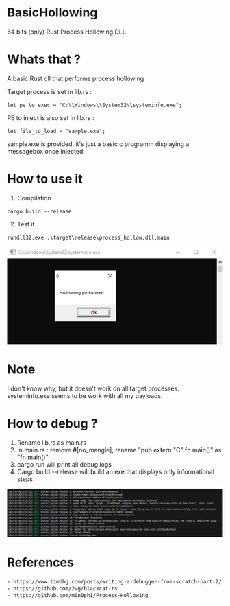 # BasicHollowing
64 bits (only) Rust Process Hollowing DLL

# Whats that ?
A basic Rust dll that performs process hollowing 

Target process is set in lib.rs : 
```
let pe_to_exec = "C:\\Windows\\System32\\systeminfo.exe";
```

PE to inject is also set in lib.rs :
```
let file_to_load = "sample.exe";
```

sample.exe is provided, it's just a basic c programm displaying a messagebox once injected.

# How to use it
1. Compilation 
```
cargo build --release
```
2. Test it
```
rundll32.exe .\target\release\process_hollow.dll,main
```
![Alt text](/assets/hello.png)

# Note 
I don't know why, but it doesn't work on all target processes. 
systeminfo.exe seems to be work with all my payloads.

# How to debug ?
1. Rename lib.rs as main.rs
2. In main.rs : remove #[no_mangle], rename "pub extern "C" fn main()" as "fn main()"
3. cargo run will print all debug logs
4. Cargo build --release will build an exe that displays only informational steps

![Alt text](/assets/log.png)

# References
    - https://www.timdbg.com/posts/writing-a-debugger-from-scratch-part-2/
    - https://github.com/2vg/blackcat-rs
    - https://github.com/m0n0ph1/Process-Hollowing